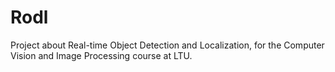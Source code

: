 # Rodl
Project about Real-time Object Detection and Localization, for the Computer Vision and Image Processing course at LTU.
